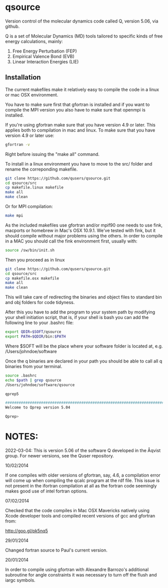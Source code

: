 qsource
=======
Version control of the molecular dynamics code called Q, version 5.06, via github.

Q is a set of Molecular Dynamics (MD) tools tailored to specific kinds of free energy calculations, mainly:

1. Free Energy Perturbation (FEP)
2. Empirical Valence Bond (EVB)
3. Linear Interaction Energies (LIE)

## Installation
The current makefiles make it relatively easy to compile the code in a linux or mac OSX environment.

You have to make sure first that gfortran is installed and if you want to compile the MPI version
you also have to make sure that openmpi is installed.

If you're using gfortran make sure that you have version 4.9 or later. This applies both to compilation in mac and linux.
To make sure that you have version 4.9 or later use:

```bash
gfortran -v
```

Right before issuing the "make all" command.

To install in a linux environment you have to move to the src/ folder and rename the correponding
makefile.
```bash
git clone https://github.com/qusers/qsource.git
cd qsource/src
cp makefile.linux makefile
make all
make clean
```

Or for MPI compilation:
```bash
make mpi
```

As the included makefiles use gfortran and/or mpif90 one needs to use fink, macports or homebrew in Mac's
OSX 10.9.1. We've tested with fink, but it should compile without major problems using the others.
In order to compile in a MAC you should call the fink environment first, usually with:

```bash
source /sw/bin/init.sh
```

Then you proceed as in linux
```bash
git clone https://github.com/qusers/qsource.git
cd qsource/src
cp makefile.osx makefile
make all
make clean
```

This will take care of redirecting the binaries and object files to standard bin and obj folders for code tidyness.

After this you have to add the program to your system path by modifying your shell initiation script, that is,
if your shell is bash you can add the following line to your .bashrc file:

```bash
export QDIR=$SOFT/qsource
export PATH=$QDIR/bin:$PATH  
```
Where $SOFT will be the place where your software folder is located at, e.g. /Users/johndoe/software

Once the q binaries are declared in your path you should be able to call all q binaries from your terminal.

```bash
source .bashrc
echo $path | grep qsource
/Users/johndoe/software/qsource

qprep5

###############################################################################
Welcome to Qprep version 5.04

Qprep> 
```



NOTES:
=========
2022-03-04: This is version 5.06 of the software Q developed in the Åqvist group. For newer versions, see the Quser repository. 

10/02/2014

If one compiles with older versions of gfortran, say, 4.6, a compilation error will come up when compiling the qcalc program at the rdf file.
This issue is not present in the ifortran compilation at all as the fortran code seemingly makes good use of intel fortran options.


07/02/2014

Checked that the code compiles in Mac OSX Mavericks natively using Xcode developer tools and compiled recent versions of gcc and gfortran from:

http://goo.gl/pk5nq5

29/01/2014

Changed fortran source to Paul's current version.

20/01/2014

In order to compile using gfortran with Alexandre Barrozo's additional subroutine for angle constraints
it was necessary to turn off the flush and iargc symbols.


